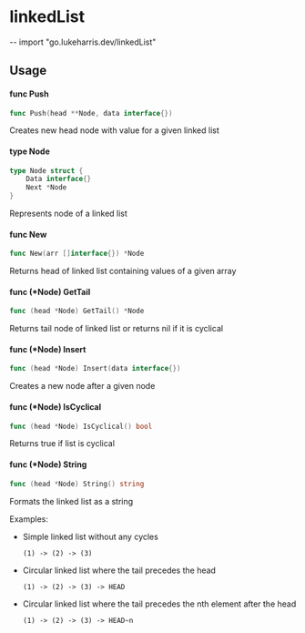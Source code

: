 # linkedList
--
    import "go.lukeharris.dev/linkedList"


## Usage

#### func  Push

```go
func Push(head **Node, data interface{})
```
Creates new head node with value for a given linked list

#### type Node

```go
type Node struct {
	Data interface{}
	Next *Node
}
```

Represents node of a linked list

#### func  New

```go
func New(arr []interface{}) *Node
```
Returns head of linked list containing values of a given array

#### func (*Node) GetTail

```go
func (head *Node) GetTail() *Node
```
Returns tail node of linked list or returns nil if it is cyclical

#### func (*Node) Insert

```go
func (head *Node) Insert(data interface{})
```
Creates a new node after a given node

#### func (*Node) IsCyclical

```go
func (head *Node) IsCyclical() bool
```
Returns true if list is cyclical

#### func (*Node) String

```go
func (head *Node) String() string
```
Formats the linked list as a string

Examples:

- Simple linked list without any cycles

    `(1) -> (2) -> (3)`

- Circular linked list where the tail precedes the head

    `(1) -> (2) -> (3) -> HEAD`

- Circular linked list where the tail precedes the nth element after the head

    `(1) -> (2) -> (3) -> HEAD~n`
